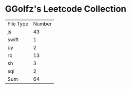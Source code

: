 # GGolfz's Leetcode Collection

<table><tr><td>File Type</td><td>Number</td></tr><tr><td>js</td><td>43</td></tr><tr><td>swift</td><td>1</td></tr><tr><td>py</td><td>2</td></tr><tr><td>rb</td><td>13</td></tr><tr><td>sh</td><td>3</td></tr><tr><td>sql</td><td>2</td></tr><tr><td>Sum</td><td>64</td></tr></table>